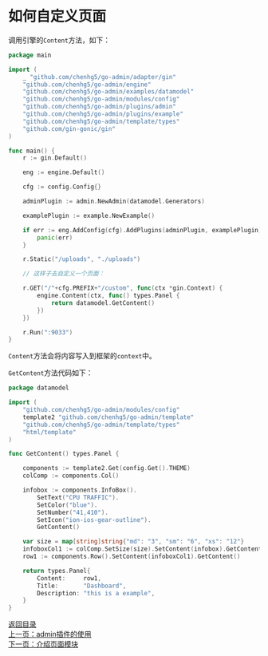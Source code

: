 # 如何自定义页面

调用引擎的```Content```方法，如下：

```go
package main

import (
	_ "github.com/chenhg5/go-admin/adapter/gin"
	"github.com/chenhg5/go-admin/engine"
	"github.com/chenhg5/go-admin/examples/datamodel"
	"github.com/chenhg5/go-admin/modules/config"
	"github.com/chenhg5/go-admin/plugins/admin"
	"github.com/chenhg5/go-admin/plugins/example"
	"github.com/chenhg5/go-admin/template/types"
	"github.com/gin-gonic/gin"
)

func main() {
	r := gin.Default()

	eng := engine.Default()

	cfg := config.Config{}

	adminPlugin := admin.NewAdmin(datamodel.Generators)

	examplePlugin := example.NewExample()

	if err := eng.AddConfig(cfg).AddPlugins(adminPlugin, examplePlugin).Use(r); err != nil {
		panic(err)
	}

	r.Static("/uploads", "./uploads")

	// 这样子去自定义一个页面：

	r.GET("/"+cfg.PREFIX+"/custom", func(ctx *gin.Context) {
		engine.Content(ctx, func() types.Panel {
			return datamodel.GetContent()
		})
	})

	r.Run(":9033")
}
```

```Content```方法会将内容写入到框架的```context```中。

```GetContent```方法代码如下：

```go
package datamodel

import (
	"github.com/chenhg5/go-admin/modules/config"
	template2 "github.com/chenhg5/go-admin/template"
	"github.com/chenhg5/go-admin/template/types"
	"html/template"
)

func GetContent() types.Panel {

	components := template2.Get(config.Get().THEME)
	colComp := components.Col()

	infobox := components.InfoBox().
		SetText("CPU TRAFFIC").
		SetColor("blue").
		SetNumber("41,410").
		SetIcon("ion-ios-gear-outline").
		GetContent()

	var size = map[string]string{"md": "3", "sm": "6", "xs": "12"}
	infoboxCol1 := colComp.SetSize(size).SetContent(infobox).GetContent()
	row1 := components.Row().SetContent(infoboxCol1).GetContent()

	return types.Panel{
		Content:     row1,
		Title:       "Dashboard",
		Description: "this is a example",
	}
}
```

[返回目录](https://github.com/chenhg5/go-admin/blob/master/docs/cn/index.md)<br>
[上一页：admin插件的使用](https://github.com/chenhg5/go-admin/blob/master/docs/cn/instruction/plugins/admin.md)<br>
[下一页：介绍页面模块](https://github.com/chenhg5/go-admin/blob/master/docs/cn/instruction/pages/modules.md)